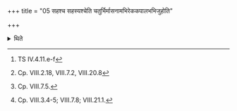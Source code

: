 +++
title = "05 सहश्च सहस्यश्चेति चतुर्भिर्मासनामभिरेककपालभभिजुहोति"

+++

<details><summary>थिते</summary>

5. With the four names of months sahasca sahasyasca[^1]... he offers ghee on the sacrificial bread on one potsherd (after it has been offered).[^2] A milk-cow or a full-grown bull (should be given as) the sacrificial gift. The Hotr̥ changes the words in the benedictions of the Sūktavāka as follows: idāvatsarīṇāṁ svastimāśāste divyaṁ dhāmāśāste.[^3] The sacrificer mutters in the same manner; he modifies the formula with the word āśāse insted of āsāste.[^4]  


[^1]: TS IV.4.11.e-f  

[^2]: Cp. VIII.2.18, VIII.7.2, VIII.20.8  

[^3]: Cp. VIII.7.5.  

[^4]: Cp. VIII.3.4-5; VIII.7.8; VIII.21.1.
</details>
